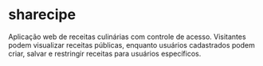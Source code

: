 # sharecipe
Aplicação web de receitas culinárias com controle de acesso. Visitantes podem visualizar receitas públicas, enquanto usuários cadastrados podem criar, salvar e restringir receitas para usuários específicos.
